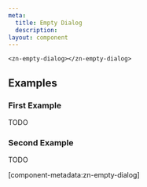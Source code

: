 ```yaml
---
meta:
  title: Empty Dialog
  description:
layout: component
---
```


```html:preview
<zn-empty-dialog></zn-empty-dialog>
```

## Examples

### First Example

TODO

### Second Example

TODO

[component-metadata:zn-empty-dialog]
